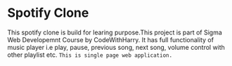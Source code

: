 
# Spotify Clone
 This spotify clone is build for learing purpose.This project is part of Sigma Web Developemnt Course by CodeWithHarry. It has full functionality of music player i.e play, pause, previous song, next song, volume control with other playlist etc.
`
This is single page web application.
`